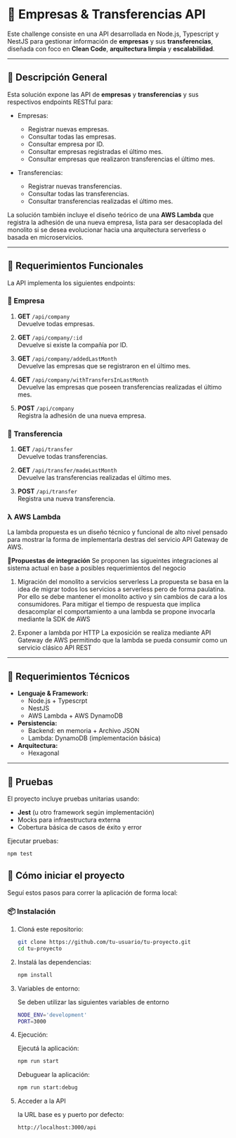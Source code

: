 # 🏢 Empresas & Transferencias API

Este challenge consiste en una API desarrollada en Node.js, Typescript y NestJS para gestionar información de **empresas** y sus **transferencias**, diseñada con foco en **Clean Code**, **arquitectura limpia** y **escalabilidad**.

---

## 📌 Descripción General

Esta solución expone las API de **empresas** y **transferencias** y sus respectivos endpoints RESTful para:

- Empresas:
  - Registrar nuevas empresas.
  - Consultar todas las empresas.
  - Consultar empresa por ID.
  - Consultar empresas registradas el último mes.
  - Consultar empresas que realizaron transferencias el último mes.

- Transferencias:
  - Registrar nuevas transferencias.
  - Consultar todas las transferencias.
  - Consultar transferencias realizadas el último mes.

La solución también incluye el diseño teórico de una **AWS Lambda** que registra la adhesión de una nueva empresa, lista para ser desacoplada del monolito si se desea evolucionar hacia una arquitectura serverless o basada en microservicios.

---

## 🎯 Requerimientos Funcionales

La API implementa los siguientes endpoints:

### 🏢 Empresa

1. **GET** `/api/company`  
   Devuelve todas empresas.

2. **GET** `/api/company/:id`  
   Devuelve si existe la compañía por ID.

3. **GET** `/api/company/addedLastMonth`  
   Devuelve las empresas que se registraron en el último mes.

4. **GET** `/api/company/withTransfersInLastMonth`  
   Devuelve las empresas que poseen transferencias realizadas el último mes.

5. **POST** `/api/company`  
   Registra la adhesión de una nueva empresa.

### 💸 Transferencia

1. **GET** `/api/transfer`  
   Devuelve todas transferencias.

2. **GET** `/api/transfer/madeLastMonth`  
  Devuelve las transferencias realizadas el último mes.

3. **POST** `/api/transfer`  
   Registra una nueva transferencia.

### λ AWS Lambda

La lambda propuesta es un diseño técnico y funcional de alto nivel pensado para mostrar la forma de implementarla destras del servicio API Gateway de AWS.

**🧩Propuestas de integración**
Se proponen las sigueintes integraciones al sistema actual en base a posibles requerimientos del negocio

1. Migración del monolito a servicios serverless
  La propuesta se basa en la idea de migrar todos los servicios a serverless pero de forma paulatina. Por ello se debe mantener el monolito activo y sin cambios de cara a los consumidores.
  Para mitigar el tiempo de respuesta que implica desacomplar el comportamiento a una lambda se propone invocarla mediante la SDK de AWS

2. Exponer a lambda por HTTP
  La exposición se realiza mediante API Gateway de AWS permitindo que la lambda se pueda consumir como un servicio clásico API REST

---

## 🧰 Requerimientos Técnicos

- **Lenguaje & Framework:**
  - Node.js + Typescrpt
  - NestJS
  - AWS Lambda + AWS DynamoDB
- **Persistencia:**
  - Backend: en memoria + Archivo JSON
  - Lambda: DynamoDB (implementación básica)
- **Arquitectura:**
  - Hexagonal

---

## 🧪 Pruebas

El proyecto incluye pruebas unitarias usando:

- **Jest** (u otro framework según implementación)
- Mocks para infraestructura externa
- Cobertura básica de casos de éxito y error

Ejecutar pruebas:

```bash
npm test
```

## 🚀 Cómo iniciar el proyecto

Seguí estos pasos para correr la aplicación de forma local:

### 📦 Instalación

1. Cloná este repositorio:
  
   ```bash
   git clone https://github.com/tu-usuario/tu-proyecto.git
   cd tu-proyecto
   ```
  
2. Instalá las dependencias:

   ```bash
   npm install
   ```

3. Variables de entorno:

   Se deben utilizar las siguientes variables de entorno

   ```bash
   NODE_ENV='development'
   PORT=3000
   ```

4. Ejecución:

   Ejecutá la aplicación:
  
   ```bash
   npm run start
   ```
  
   Debuguear la aplicación:

   ```bash
   npm run start:debug
   ```

5. Acceder a la API

   la URL base es y puerto por defecto:

   ```curl
   http://localhost:3000/api
   ```
  